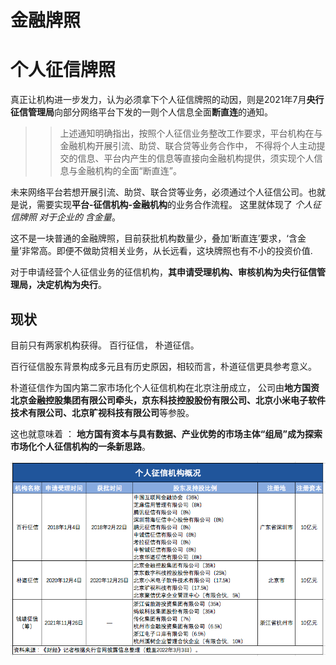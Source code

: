 # 金融牌照

# 个人征信牌照

真正让机构进一步发力，认为必须拿下个人征信牌照的动因，则是2021年7月**央行征信管理局**向部分网络平台下发的一则个人信息全面**断直连**的通知。
>>上述通知明确指出，按照个人征信业务整改工作要求，平台机构在与金融机构开展引流、助贷、联合贷等业务合作中，
> 不得将个人主动提交的信息、平台内产生的信息等直接向金融机构提供，须实现个人信息与金融机构的全面“断直连”。

未来网络平台若想开展引流、助贷、联合贷等业务，必须通过个人征信公司。也就是说，需要实现**平台-征信机构-金融机构**的业务合作流程。
这里就体现了 _个人征信牌照 对于企业的 含金量_。

这不是一块普通的金融牌照，目前获批机构数量少，叠加‘断直连’要求，‘含金量’非常高。即便不做助贷相关业务，从长远看，这块牌照也有不小的投资价值.

对于申请经营个人征信业务的征信机构，**其申请受理机构、审核机构为央行征信管理局，决定机构为央行**。



## 现状
目前只有两家机构获得。 百行征信， 朴道征信。

百行征信股东背景构成多元且有历史原因，相较而言，朴道征信更具参考意义。


朴道征信作为国内第二家市场化个人征信机构在北京注册成立，
公司由**地方国资北京金融控股集团有限公司牵头，京东科技控股股份有限公司、北京小米电子软件技术有限公司、北京旷视科技有限公司**等参股。

这也就意味着 ： **地方国有资本与具有数据、产业优势的市场主体“组局”成为探索市场化个人征信机构的一条新思路**。


![img.png](imgs/目前个人征信牌照-相关公司.png)